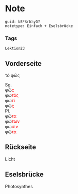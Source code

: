 # Note
```
guid: bS*$rWayG?
notetype: Einfach + Eselsbrücke
```

### Tags
```
Lektion23
```

## Vorderseite
τὸ φῶς<div>
</div><div>Sg.</div><div>φῶ<font color="#ff0000">ς</font>
</div><div>φω<font color="#ff0000">τός</font></div><div>φω<font color="#ff0000">τί</font></div><div>φῶ<font color="#ff0000">ς</font></div><div>
</div><div>Pl.</div><div>φῶ<font color="#ff0000">τα</font></div><div>φώ<font color="#ff0000">των</font></div><div>φω<font color="#ff0000">σίν</font></div><div>φῶ<font color="#ff0000">τα</font></div>

## Rückseite
Licht 

## Eselsbrücke
Photosynthes
